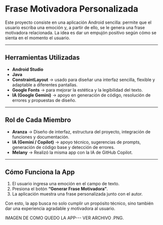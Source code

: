 # **Frase Motivadora Personalizada**

Este proyecto consiste en una aplicación Android sencilla: permite que el usuario escriba una emoción y, a partir de ello, se le genera una frase motivadora relacionada. La idea es dar un empujón positivo según cómo se sienta en el momento el usuario.

---

## **Herramientas Utilizadas**

* **Android Studio** 
* **Java**
* **ConstraintLayout** → usado para diseñar una interfaz sencilla, flexible y adaptable a diferentes pantallas.
* **Google Fonts** → para mejorar la estética y la legibilidad del texto.
* **IA (Google Gemini)** → apoyo en generación de código, resolución de errores y propuestas de diseño.

---

## **Rol de Cada Miembro**

* **Aranza** → Diseño de interfaz, estructura del proyecto, integración de funciones y documentación.
* **IA (Gemini / Copilot)** → apoyo técnico, sugerencias de prompts, generación de código base y detección de errores.
* **Melany** → Realizó la misma app con la IA de GitHub Copilot.

---

## **Cómo Funciona la App**

1. El usuario ingresa una emoción en el campo de texto.
2. Presiona el botón **“Generar Frase Motivadora”**.
3. La aplicación muestra una frase personalizada junto con el autor.

Con esto, la app busca no solo cumplir un propósito técnico, sino también dar una experiencia agradable y motivadora al usuario.

IMAGEN DE COMO QUEDO LA APP--- VER ARCHIVO .PNG.
